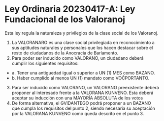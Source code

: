 # Ley Ordinaria 20230417-A: Ley Fundacional de los Valoranoj

Esta ley regula la naturaleza y privilegios de la clase social de los Valoranoj.

1. La VALORANARO es una clase social privilegiada en reconocimiento a sus aptitudes naturales y personales que los hacen destacar sobre el resto de ciudadanos de la Anocracia de Barlamento.
2. Para poder ser inducido como VALORANO, un ciudadano deberá cumplir los siguientes requisitos:

* a. Tener una antiguedad igual o superior a UN (1) MES como BAZANO.
* b. Haber cumplido al menos UN (1) mandato como VOĈPORTANTO.

3. Para ser inducido como VALORANO, un VALORANO preexistente deberá proponer al interesado frente a la VALORANA KUNVENO. Esta deberá aceptar su inducción con una MAYORÍA ABSOLUTA de los votos
4. De forma alternativa, el GVIDANTEGO podrá proponer a un BAZANO que cumpla los requisitos del punto 2, siendo necesaria su aceptación por la VALORANA KUNVENO como queda descrito en el punto 3.
